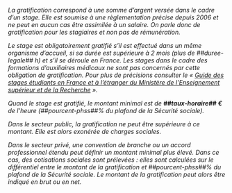 ﻿*La gratification correspond à une somme d’argent versée dans le cadre d’un stage. Elle est soumise à une règlementation précise depuis 2006 et ne peut en aucun cas être assimilée à un salaire. On parle donc de gratification pour les stagiaires et non pas de rémunération.*

*Le stage est obligatoirement gratifié s’il est effectué dans un même organisme d’accueil, si sa durée est supérieure à 2 mois (plus de ##duree-legale## h) et s’il se déroule en France. Les stages dans le cadre des formations d’auxiliaires médicaux ne sont pas concernés par cette obligation de gratification. Pour plus de précisions consulter le « [Guide des stages étudiants en France et à l’étranger du Ministère de l’Enseignement supérieur et de la Recherche](https://www.enseignementsup-recherche.gouv.fr/fr/guide-des-stages-etudiants-en-france-et-l-etranger-87533) ».*

*Quand le stage est gratifié, le montant minimal est de **##taux-horaire## €** de l’heure (##pourcent-phss##% du plafond de la Sécurité sociale).*

*Dans le secteur public, la gratification ne peut être supérieure à ce montant. Elle est alors exonérée de charges sociales.*

*Dans le secteur privé, une convention de branche ou un accord professionnel étendu peut définir un montant minimal plus élevé. Dans ce cas, des cotisations sociales sont prélevées : elles sont calculées sur le différentiel entre le montant de la gratification et ##pourcent-phss##% du plafond de la Sécurité sociale. Le montant de la gratification peut alors être indiqué en brut ou en net.*